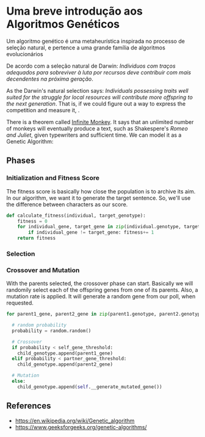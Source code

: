 # Uma breve introdução aos Algoritmos Genéticos

Um algoritmo genético é uma metaheurística inspirada no processo de seleção natural, e pertence a uma grande família de algoritmos evolucionários

De acordo com a seleção natural de Darwin: *Indíviduos com traços adequados para sobreviver à luta por recursos deve contribuir com mais decendentes na próxima geração*.

As the Darwin's natural selection says: *Individuals possessing traits well suited for the struggle for local resources will contribute more offspring to the next generation*. That is, if we could figure out a way to express the competition and measure it, .

There is a theorem called [Infinite Monkey](https://whatis.techtarget.com/definition/Infinite-Monkey-Theorem). It says that an unlimited number of monkeys will eventually produce a text, such as Shakespere's *Romeo and Juliet*, given typewriters and sufficient time. We can model it as a Genetic Algorithm:

## Phases

### Initialization and Fitness Score

The fitness score is basically how close the population is to archive its aim. In our algorithm, we want it to generate the target sentence. So, we'll use the difference between characters as our score.

```python
def calculate_fitness(individual, target_genotype):
    fitness = 0
    for individual_gene, target_gene in zip(individual.genotype, target_genotype):
        if individual_gene != target_gene: fitness+= 1
    return fitness
```

### Selection

### Crossover and Mutation

With the parents selected, the crossover phase can start. Basically we will randomily select each of the offspring genes from one of its parents. Also, a mutation rate is applied. It will generate a random gene from our poll, when requested.

```python
for parent1_gene, parent2_gene in zip(parent1.genotype, parent2.genotype):

  # random probability
  probability = random.random()

  # Crossover
  if probability < self_gene_threshold:
    child_genotype.append(parent1_gene)
  elif probability < partner_gene_threshold:
    child_genotype.append(parent2_gene)

  # Mutation
  else:
    child_genotype.append(self.__generate_mutated_gene())
```

## References

* https://en.wikipedia.org/wiki/Genetic_algorithm
* https://www.geeksforgeeks.org/genetic-algorithms/